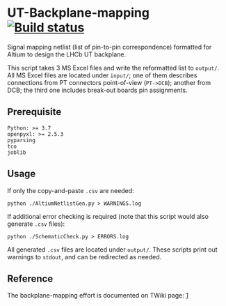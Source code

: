# UT-Backplane-mapping [![Build status](https://travis-ci.com/ZishuoYang/UT-Backplane-mapping.svg?master)](https://travis-ci.com/ZishuoYang)
Signal mapping netlist (list of pin-to-pin correspondence) formatted for Altium
to design the LHCb UT backplane.

This script takes 3 MS Excel files and write the reformatted list to `output/`.
All MS Excel files are located under `input/`;
one of them describes connections from PT connectors point-of-view (`PT->DCB`);
another from DCB;
the third one includes break-out boards pin assignments.


## Prerequisite
```
Python: >= 3.7
openpyxl: >= 2.5.3
pyparsing
tco
joblib
```


## Usage
If only the copy-and-paste `.csv` are needed:
```
python ./AltiumNetlistGen.py > WARNINGS.log
```

If additional error checking is required (note that this script would also
generate `.csv` files):
```
python ./SchematicCheck.py > ERRORS.log
```

All generated `.csv` files are located under `output/`.
These scripts print out warnings to `stdout`, and can be redirected as needed.


## Reference
The backplane-mapping effort is documented on TWiki page: [1]

[1]: https://twiki.cern.ch/twiki/bin/view/LHCb/BackplaneMapping
